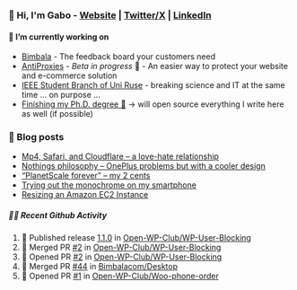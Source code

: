 ### 👋 Hi, I'm Gabo - [Website](https://gkanev.com) | [Twitter/X](https://twitter.com/mrgkanev) | [LinkedIn](https://www.linkedin.com/in/mrgkanev)

#### 🔭 I’m currently working on
- [Bimbala](https://bimbala.com/)  - The feedback board your customers need
- [AntiProxies](https://antiproxies.com/) - *Beta in progress* 🚀 -  An easier way to protect your website and e-commerce solution
- [IEEE Student Branch of Uni Ruse](https://github.com/IEEE-Student-Branch-of-Uni-Ruse) - breaking science and IT at the same time ... on purpose ...
- [Finishing my Ph.D. degree 🤔](https://scholar.google.com/citations?user=En7GPEsAAAAJ&hl=en) -> will open source everything I write here as well (if possible)

### 📖 Blog posts
<!-- BLOG-POST-LIST:START -->
- [Mp4, Safari, and Cloudflare – a love-hate relationship](https://gkanev.com/posts/mp4-safari-and-cloudflare-a-love-hate-relationship/)
- [Nothings philosophy – OnePlus problems but with a cooler design](https://gkanev.com/posts/nothings-philosophy-oneplus-problems-but-with-a-cooler-design/)
- [“PlanetScale forever” – my 2 cents](https://gkanev.com/posts/planetscale-forever-my-2-cents/)
- [Trying out the monochrome on my smartphone](https://gkanev.com/posts/trying-out-the-monochrome-on-my-smartphone/)
- [Resizing an Amazon EC2 Instance](https://gkanev.com/posts/resizing-an-amazon-ec2-instance/)
<!-- BLOG-POST-LIST:END -->

##### 🧑‍💻 Recent Github Activity

<!--START_SECTION:activity-->
1. 🚀 Published release [1.1.0](https://github.com/Open-WP-Club/WP-User-Blocking/releases/tag/1.1.0) in [Open-WP-Club/WP-User-Blocking](https://github.com/Open-WP-Club/WP-User-Blocking)
2. 🎉 Merged PR [#2](https://github.com/Open-WP-Club/WP-User-Blocking/pull/2) in [Open-WP-Club/WP-User-Blocking](https://github.com/Open-WP-Club/WP-User-Blocking)
3. 💪 Opened PR [#2](https://github.com/Open-WP-Club/WP-User-Blocking/pull/2) in [Open-WP-Club/WP-User-Blocking](https://github.com/Open-WP-Club/WP-User-Blocking)
4. 🎉 Merged PR [#44](https://github.com/Bimbalacom/Desktop/pull/44) in [Bimbalacom/Desktop](https://github.com/Bimbalacom/Desktop)
5. 💪 Opened PR [#1](https://github.com/Open-WP-Club/Woo-phone-order/pull/1) in [Open-WP-Club/Woo-phone-order](https://github.com/Open-WP-Club/Woo-phone-order)
<!--END_SECTION:activity-->
